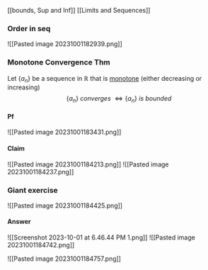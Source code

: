 [[bounds, Sup and Inf]]
[[Limits and Sequences]]
### Order in seq

![[Pasted image 20231001182939.png]]

### Monotone Convergence Thm 

Let $\{a_n\}$ be a sequence in $\mathbb{R}$ that is <u>monotone</u> (either decreasing or increasing)
$$\{a_n\} \ converges \ \iff \{a_n\} \ is \ bounded$$

#### Pf
![[Pasted image 20231001183431.png]]

#### Claim
![[Pasted image 20231001184213.png]]
![[Pasted image 20231001184237.png]]


### Giant exercise
![[Pasted image 20231001184425.png]]

#### Answer

![[Screenshot 2023-10-01 at 6.46.44 PM 1.png]]
![[Pasted image 20231001184742.png]]

![[Pasted image 20231001184757.png]]
